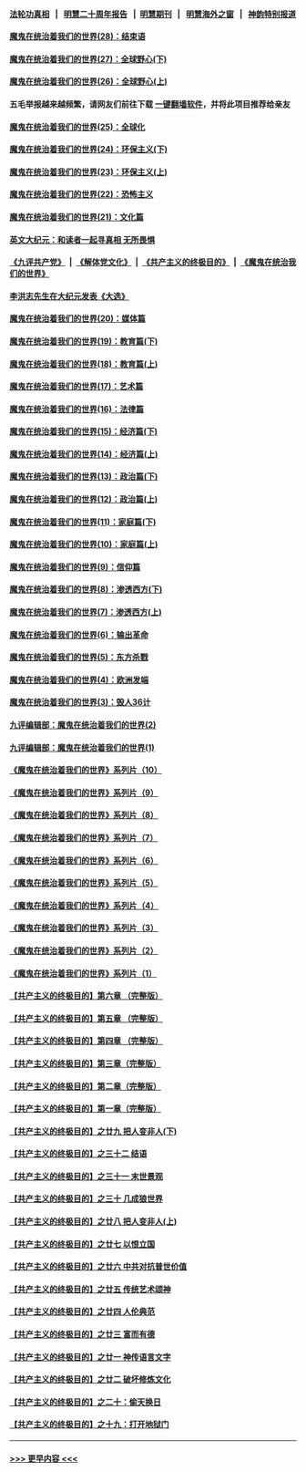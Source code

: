 #### [法轮功真相](https://github.com/gfw-breaker/truth/blob/master/README.md?t=0) &nbsp;&nbsp;|&nbsp;&nbsp; [明慧二十周年报告](https://github.com/gfw-breaker/mh-reports/blob/master/README.md?t=0) &nbsp;&nbsp;|&nbsp;&nbsp;[明慧期刊](https://github.com/gfw-breaker/mh-qikan) &nbsp;&nbsp;|&nbsp;&nbsp; [明慧海外之窗](https://github.com/gfw-breaker/mh-news/blob/master/README.md?t=0) &nbsp;&nbsp;|&nbsp;&nbsp; [神韵特别报道](https://github.com/gfw-breaker/mh-news/blob/master/shenyun.md?t=0)
#### [魔鬼在统治着我们的世界(28)：结束语](../pages/nsc422/n10936246.md?t=06150651) 
#### [魔鬼在统治着我们的世界(27)：全球野心(下)](../pages/nsc422/n10928319.md?t=06150651) 
#### [魔鬼在统治着我们的世界(26)：全球野心(上)](../pages/nsc422/n10900318.md?t=06150651) 
#### 五毛举报越来越频繁，请网友们前往下载 [一键翻墙软件](https://github.com/gfw-breaker/ssr-accounts)，并将此项目推荐给亲友
#### [魔鬼在统治着我们的世界(25)：全球化](../pages/nsc422/n10788205.md?t=06150651) 
#### [魔鬼在统治着我们的世界(24)：环保主义(下)](../pages/nsc422/n10695307.md?t=06150651) 
#### [魔鬼在统治着我们的世界(23)：环保主义(上)](../pages/nsc422/n10688613.md?t=06150651) 
#### [魔鬼在统治着我们的世界(22)：恐怖主义](../pages/nsc422/n10614727.md?t=06150651) 
#### [魔鬼在统治着我们的世界(21)：文化篇](../pages/nsc422/n10597706.md?t=06150651) 
#### [英文大纪元：和读者一起寻真相 无所畏惧](../pages/nsc422/n12542027.md?t=06150651) 
#### [《九评共产党》](https://github.com/begood0513/9ping.md/blob/master/README.md) &nbsp;|&nbsp; [《解体党文化》](../../../../jtdwh.md/blob/master/README.md)  &nbsp;|&nbsp; [《共产主义的终极目的》](../../../../gczydzjmd.md/blob/master/README.md) &nbsp;|&nbsp; [《魔鬼在统治我们的世界》](../../../../mgztzwmdsj.md/blob/master/README.md) 
#### [李洪志先生在大纪元发表《大选》](../pages/nsc422/n12534746.md?t=06150651) 
#### [魔鬼在统治着我们的世界(20)：媒体篇](../pages/nsc422/n10586579.md?t=06150651) 
#### [魔鬼在统治着我们的世界(19)：教育篇(下)](../pages/nsc422/n10564808.md?t=06150651) 
#### [魔鬼在统治着我们的世界(18)：教育篇(上)](../pages/nsc422/n10526970.md?t=06150651) 
#### [魔鬼在统治着我们的世界(17)：艺术篇](../pages/nsc422/n10499093.md?t=06150651) 
#### [魔鬼在统治着我们的世界(16)：法律篇](../pages/nsc422/n10485969.md?t=06150651) 
#### [魔鬼在统治着我们的世界(15)：经济篇(下)](../pages/nsc422/n10469975.md?t=06150651) 
#### [魔鬼在统治着我们的世界(14)：经济篇(上)](../pages/nsc422/n10457370.md?t=06150651) 
#### [魔鬼在统治着我们的世界(13)：政治篇(下)](../pages/nsc422/n10448270.md?t=06150651) 
#### [魔鬼在统治着我们的世界(12)：政治篇(上)](../pages/nsc422/n10444576.md?t=06150651) 
#### [魔鬼在统治着我们的世界(11)：家庭篇(下)](../pages/nsc422/n10440961.md?t=06150651) 
#### [魔鬼在统治着我们的世界(10)：家庭篇(上)](../pages/nsc422/n10435448.md?t=06150651) 
#### [魔鬼在统治着我们的世界(9)：信仰篇](../pages/nsc422/n10432159.md?t=06150651) 
#### [魔鬼在统治着我们的世界(8)：渗透西方(下)](../pages/nsc422/n10429603.md?t=06150651) 
#### [魔鬼在统治着我们的世界(7)：渗透西方(上)](../pages/nsc422/n10426013.md?t=06150651) 
#### [魔鬼在统治着我们的世界(6)：输出革命](../pages/nsc422/n10421536.md?t=06150651) 
#### [魔鬼在统治着我们的世界(5)：东方杀戮](../pages/nsc422/n10417707.md?t=06150651) 
#### [魔鬼在统治着我们的世界(4)：欧洲发端](../pages/nsc422/n10414890.md?t=06150651) 
#### [魔鬼在统治着我们的世界(3)：毁人36计](../pages/nsc422/n10411583.md?t=06150651) 
#### [九评编辑部：魔鬼在统治着我们的世界(2)](../pages/nsc422/n10410036.md?t=06150651) 
#### [九评编辑部：魔鬼在统治着我们的世界(1)](../pages/nsc422/n10406825.md?t=06150651) 
#### [《魔鬼在统治着我们的世界》系列片（10）](../pages/nsc422/n12292670.md?t=06150651) 
#### [《魔鬼在统治着我们的世界》系列片（9）](../pages/nsc422/n12290859.md?t=06150651) 
#### [《魔鬼在统治着我们的世界》系列片（8）](../pages/nsc422/n12287445.md?t=06150651) 
#### [《魔鬼在统治着我们的世界》系列片（7）](../pages/nsc422/n12283425.md?t=06150651) 
#### [《魔鬼在统治着我们的世界》系列片（6）](../pages/nsc422/n12282314.md?t=06150651) 
#### [《魔鬼在统治着我们的世界》系列片（5）](../pages/nsc422/n12281419.md?t=06150651) 
#### [《魔鬼在统治着我们的世界》系列片（4）](../pages/nsc422/n12274024.md?t=06150651) 
#### [《魔鬼在统治着我们的世界》系列片（3）](../pages/nsc422/n12271322.md?t=06150651) 
#### [《魔鬼在统治着我们的世界》系列片（2）](../pages/nsc422/n12269049.md?t=06150651) 
#### [《魔鬼在统治着我们的世界》系列片（1）](../pages/nsc422/n12267575.md?t=06150651) 
#### [【共产主义的终极目的】第六章 （完整版）](../pages/nsc422/n11428913.md?t=06150651) 
#### [【共产主义的终极目的】第五章 （完整版）](../pages/nsc422/n11428912.md?t=06150651) 
#### [【共产主义的终极目的】第四章 （完整版）](../pages/nsc422/n11428907.md?t=06150651) 
#### [【共产主义的终极目的】第三章（完整版）](../pages/nsc422/n11428848.md?t=06150651) 
#### [【共产主义的终极目的】第二章（完整版）](../pages/nsc422/n11428831.md?t=06150651) 
#### [【共产主义的终极目的】第一章（完整版）](../pages/nsc422/n11417651.md?t=06150651) 
#### [【共产主义的终极目的】之廿九 把人变非人(下)](../pages/nsc422/n11344140.md?t=06150651) 
#### [【共产主义的终极目的】之三十二 结语](../pages/nsc422/n11360535.md?t=06150651) 
#### [【共产主义的终极目的】之三十一 末世景观](../pages/nsc422/n11351129.md?t=06150651) 
#### [【共产主义的终极目的】之三十 几成狼世界](../pages/nsc422/n11348280.md?t=06150651) 
#### [【共产主义的终极目的】之廿八 把人变非人(上)](../pages/nsc422/n11340492.md?t=06150651) 
#### [【共产主义的终极目的】之廿七 以恨立国](../pages/nsc422/n11336944.md?t=06150651) 
#### [【共产主义的终极目的】之廿六 中共对抗普世价值](../pages/nsc422/n11324785.md?t=06150651) 
#### [【共产主义的终极目的】之廿五 传统艺术颂神](../pages/nsc422/n11296396.md?t=06150651) 
#### [【共产主义的终极目的】之廿四 人伦典范](../pages/nsc422/n11296397.md?t=06150651) 
#### [【共产主义的终极目的】之廿三 富而有德](../pages/nsc422/n11283598.md?t=06150651) 
#### [【共产主义的终极目的】之廿一 神传语言文字](../pages/nsc422/n11263265.md?t=06150651) 
#### [【共产主义的终极目的】之廿二 破坏修炼文化](../pages/nsc422/n11245728.md?t=06150651) 
#### [【共产主义的终极目的】之二十：偷天换日](../pages/nsc422/n11238846.md?t=06150651) 
#### [【共产主义的终极目的】之十九：打开地狱门](../pages/nsc422/n11206376.md?t=06150651) 

----
#### [ >>> 更早内容 <<< ](../indexes/nsc422-earlier.md)
